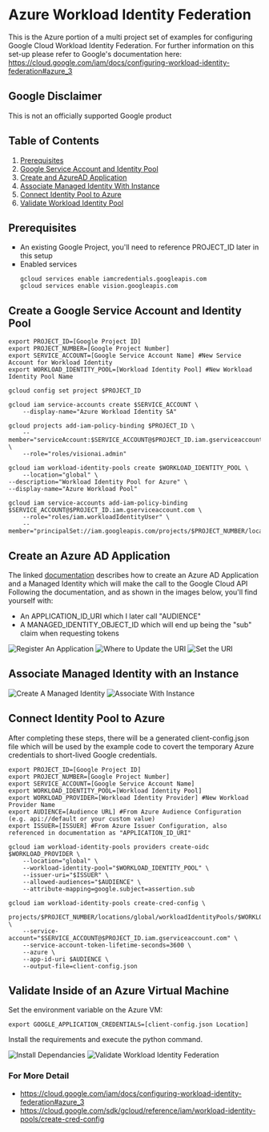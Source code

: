 # Azure Workload Identity Federation

This is the Azure portion of a multi project set of examples for configuring Google Cloud Workload Identity Federation. For further information on this set-up please refer to Google's documentation here: https://cloud.google.com/iam/docs/configuring-workload-identity-federation#azure_3

## Google Disclaimer
This is not an officially supported Google product

## Table of Contents
1. [Prerequisites](https://github.com/dreardon/workload-identity-azure#prerequisites)
1. [Google Service Account and Identity Pool](https://github.com/dreardon/workload-identity-azure#create-a-google-service-account-and-identity-pool)
1. [Create and AzureAD Application](https://github.com/dreardon/workload-identity-azure#create-an-azure-ad-application)
1. [Associate Managed Identity With Instance](https://github.com/dreardon/workload-identity-azure#associate-managed-identity-with-an-instance)
1. [Connect Identity Pool to Azure](https://github.com/dreardon/workload-identity-azure#connect-identity-pool-to-azure)
1. [Validate Workload Identity Pool](https://github.com/dreardon/workload-identity-azure#validate-inside-of-an-azure-virtual-machine)

## Prerequisites
<ul type="square"><li>An existing Google Project, you'll need to reference PROJECT_ID later in this setup</li>
<li>Enabled services</li>

```
gcloud services enable iamcredentials.googleapis.com
gcloud services enable vision.googleapis.com
```
</ul>

## Create a Google Service Account and Identity Pool
```
export PROJECT_ID=[Google Project ID]
export PROJECT_NUMBER=[Google Project Number]
export SERVICE_ACCOUNT=[Google Service Account Name] #New Service Account for Workload Identity
export WORKLOAD_IDENTITY_POOL=[Workload Identity Pool] #New Workload Identity Pool Name

gcloud config set project $PROJECT_ID

gcloud iam service-accounts create $SERVICE_ACCOUNT \
    --display-name="Azure Workload Identity SA"

gcloud projects add-iam-policy-binding $PROJECT_ID \
    --member="serviceAccount:$SERVICE_ACCOUNT@$PROJECT_ID.iam.gserviceaccount.com" \
    --role="roles/visionai.admin"

gcloud iam workload-identity-pools create $WORKLOAD_IDENTITY_POOL \
    --location="global" \
--description="Workload Identity Pool for Azure" \
--display-name="Azure Workload Pool"

gcloud iam service-accounts add-iam-policy-binding $SERVICE_ACCOUNT@$PROJECT_ID.iam.gserviceaccount.com \
    --role="roles/iam.workloadIdentityUser" \
    --member="principalSet://iam.googleapis.com/projects/$PROJECT_NUMBER/locations/global/workloadIdentityPools/$WORKLOAD_IDENTITY_POOL/*"
```
## Create an Azure AD Application
The linked [documentation](https://cloud.google.com/iam/docs/configuring-workload-identity-federation#prepare) describes how to create an Azure AD Application and a Managed Identity which will make the call to the Google Cloud API
Following the documentation, and as shown in the images below, you'll find yourself with:
- An APPLICATION_ID_URI which I later call "AUDIENCE"
- A MANAGED_IDENTITY_OBJECT_ID which will end up being the "sub" claim when requesting tokens

![Register An Application](assets/5NpKjK7iQbYUXZr.png)
![Where to Update the URI](assets/6JBFGG4an4BuZAh.png)
![Set the URI](assets/5QUgF68UChJMsPo.png)

## Associate Managed Identity with an Instance
![Create A Managed Identity](assets/5jCRPHFhoMK5BT4.png)
![Associate With Instance](assets/BC5zJJC5AadR9TY.png)

## Connect Identity Pool to Azure
After completing these steps, there will be a generated client-config.json file which will be used by the example code to covert the temporary Azure credentials to short-lived Google credentials.
```
export PROJECT_ID=[Google Project ID]
export PROJECT_NUMBER=[Google Project Number]
export SERVICE_ACCOUNT=[Google Service Account Name]
export WORKLOAD_IDENTITY_POOL=[Workload Identity Pool]
export WORKLOAD_PROVIDER=[Workload Identity Provider] #New Workload Provider Name
export AUDIENCE=[Audience URL] #From Azure Audience Configuration (e.g. api://default or your custom value)
export ISSUER=[ISSUER] #From Azure Issuer Configuration, also referenced in documentation as "APPLICATION_ID_URI"

gcloud iam workload-identity-pools providers create-oidc $WORKLOAD_PROVIDER \
    --location="global" \
    --workload-identity-pool="$WORKLOAD_IDENTITY_POOL" \
    --issuer-uri="$ISSUER" \
    --allowed-audiences="$AUDIENCE" \
    --attribute-mapping=google.subject=assertion.sub

gcloud iam workload-identity-pools create-cred-config \
    projects/$PROJECT_NUMBER/locations/global/workloadIdentityPools/$WORKLOAD_IDENTITY_POOL/providers/$WORKLOAD_PROVIDER \
    --service-account="$SERVICE_ACCOUNT@$PROJECT_ID.iam.gserviceaccount.com" \
    --service-account-token-lifetime-seconds=3600 \
    --azure \
    --app-id-uri $AUDIENCE \
    --output-file=client-config.json
```

## Validate Inside of an Azure Virtual Machine
Set the environment variable on the Azure VM:

```
export GOOGLE_APPLICATION_CREDENTIALS=[client-config.json Location]
```
Install the requirements and execute the python command.

![Install Dependancies](assets/7wPEeCbjgBRnxQE.png "Dependancies")
![Validate Workload Identity Federation](assets/6Fh3NjdYzUWgpb3.png "Validate")

### For More Detail
* https://cloud.google.com/iam/docs/configuring-workload-identity-federation#azure_3
* https://cloud.google.com/sdk/gcloud/reference/iam/workload-identity-pools/create-cred-config
